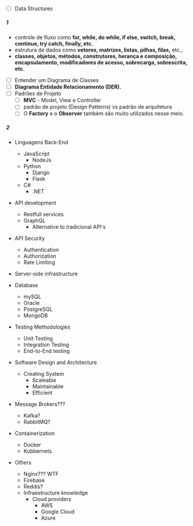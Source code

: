 
- [ ] Data Structures

##### 1

- controle de fluxo como **for, while, do while, if else, switch, break, continue, try catch, finally, etc.**
- estrutura de dados como **vetores, matrizes, listas, pilhas, filas,** etc., 
- **classes, objetos, métodos, construtores, herança e composição, encapsulamento, modificadores de acesso, sobrecarga, sobrescrita, etc.**

- [ ]  Entender um Diagrama de Classes
- [ ] **Diagrama Entidade Relacionamento (DER).**
- [ ]  Padrões de Projeto
	- [ ] **MVC** - Model, View e Controller
	- [ ] padrão de projeto (Design Patterns) vs padrão de arquitetura
	- [ ] O **Factory** e o **Observer** também são muito utilizados nesse meio.
##### 2
- Linguagens Back-End
	- JavaScript 
		- NodeJs
	- Python
		- Django
		- Flask
	- C# 
		- .NET

- API development
	- Restfull services
	- GraphQL
		- Alternative to tradicional API's
	
- API Security
	- Authentication
	- Authorization
	- Rate Limiting

- Server-side infrastructure 

- Database
	- mySQL
	- Oracle
	- PostgreSQL
	- MongoDB

- Testing Methodologies
	- Unit Testing
	- Integration Testing
	- End-to-End testing

- Software Design and Architecture
	- Creating System
		- Scaleable
		- Maintainable
		- Efficient

- Message Brokers???
	- Kafka?
	- RabbitMQ?

- Containerization
	- Docker
	- Kubbernets

- Others
	- Nginx??? WTF
	- Firebase
	- Reddis? 
	- Infraestructure knowledge
		- Cloud providers
			- AWS
			- Google Cloud
			- Azure 